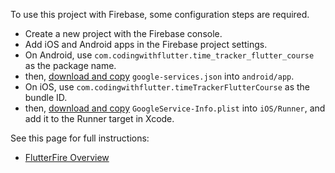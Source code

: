 

To use this project with Firebase, some configuration steps are required.

- Create a new project with the Firebase console.
- Add iOS and Android apps in the Firebase project settings.
- On Android, use `com.codingwithflutter.time_tracker_flutter_course` as the package name.
- then, [download and copy](https://firebase.google.com/docs/flutter/setup#configure_an_android_app) `google-services.json` into `android/app`.
- On iOS, use `com.codingwithflutter.timeTrackerFlutterCourse` as the bundle ID.
- then, [download and copy](https://firebase.google.com/docs/flutter/setup#configure_an_ios_app) `GoogleService-Info.plist` into `iOS/Runner`, and add it to the Runner target in Xcode.

See this page for full instructions:

- [FlutterFire Overview](https://firebase.flutter.dev/docs/overview) 
